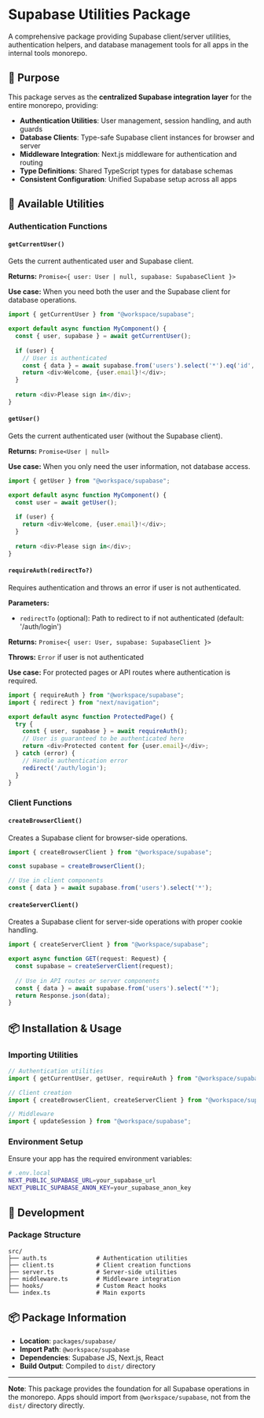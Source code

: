 # Supabase Utilities Package

A comprehensive package providing Supabase client/server utilities, authentication helpers, and database management tools for all apps in the internal tools monorepo.

## 🎯 Purpose

This package serves as the **centralized Supabase integration layer** for the entire monorepo, providing:

- **Authentication Utilities**: User management, session handling, and auth guards
- **Database Clients**: Type-safe Supabase client instances for browser and server
- **Middleware Integration**: Next.js middleware for authentication and routing
- **Type Definitions**: Shared TypeScript types for database schemas
- **Consistent Configuration**: Unified Supabase setup across all apps

## 🚀 Available Utilities

### **Authentication Functions**

#### **`getCurrentUser()`**
Gets the current authenticated user and Supabase client.

**Returns:** `Promise<{ user: User | null, supabase: SupabaseClient }>`

**Use case:** When you need both the user and the Supabase client for database operations.

```typescript
import { getCurrentUser } from "@workspace/supabase";

export default async function MyComponent() {
  const { user, supabase } = await getCurrentUser();
  
  if (user) {
    // User is authenticated
    const { data } = await supabase.from('users').select('*').eq('id', user.id);
    return <div>Welcome, {user.email}!</div>;
  }
  
  return <div>Please sign in</div>;
}
```

#### **`getUser()`**
Gets the current authenticated user (without the Supabase client).

**Returns:** `Promise<User | null>`

**Use case:** When you only need the user information, not database access.

```typescript
import { getUser } from "@workspace/supabase";

export default async function MyComponent() {
  const user = await getUser();
  
  if (user) {
    return <div>Welcome, {user.email}!</div>;
  }
  
  return <div>Please sign in</div>;
}
```

#### **`requireAuth(redirectTo?)`**
Requires authentication and throws an error if user is not authenticated.

**Parameters:**
- `redirectTo` (optional): Path to redirect to if not authenticated (default: '/auth/login')

**Returns:** `Promise<{ user: User, supabase: SupabaseClient }>`

**Throws:** `Error` if user is not authenticated

**Use case:** For protected pages or API routes where authentication is required.

```typescript
import { requireAuth } from "@workspace/supabase";
import { redirect } from "next/navigation";

export default async function ProtectedPage() {
  try {
    const { user, supabase } = await requireAuth();
    // User is guaranteed to be authenticated here
    return <div>Protected content for {user.email}</div>;
  } catch (error) {
    // Handle authentication error
    redirect('/auth/login');
  }
}
```

### **Client Functions**

#### **`createBrowserClient()`**
Creates a Supabase client for browser-side operations.

```typescript
import { createBrowserClient } from "@workspace/supabase";

const supabase = createBrowserClient();

// Use in client components
const { data } = await supabase.from('users').select('*');
```

#### **`createServerClient()`**
Creates a Supabase client for server-side operations with proper cookie handling.

```typescript
import { createServerClient } from "@workspace/supabase";

export async function GET(request: Request) {
  const supabase = createServerClient(request);
  
  // Use in API routes or server components
  const { data } = await supabase.from('users').select('*');
  return Response.json(data);
}
```

## 📦 Installation & Usage

### **Importing Utilities**

```typescript
// Authentication utilities
import { getCurrentUser, getUser, requireAuth } from "@workspace/supabase";

// Client creation
import { createBrowserClient, createServerClient } from "@workspace/supabase";

// Middleware
import { updateSession } from "@workspace/supabase";
```

### **Environment Setup**

Ensure your app has the required environment variables:

```bash
# .env.local
NEXT_PUBLIC_SUPABASE_URL=your_supabase_url
NEXT_PUBLIC_SUPABASE_ANON_KEY=your_supabase_anon_key
```

## 🔧 Development

### **Package Structure**
```
src/
├── auth.ts              # Authentication utilities
├── client.ts            # Client creation functions
├── server.ts            # Server-side utilities
├── middleware.ts        # Middleware integration
├── hooks/               # Custom React hooks
└── index.ts             # Main exports
```


## 📦 Package Information

- **Location**: `packages/supabase/`
- **Import Path**: `@workspace/supabase`
- **Dependencies**: Supabase JS, Next.js, React
- **Build Output**: Compiled to `dist/` directory

---

**Note**: This package provides the foundation for all Supabase operations in the monorepo. Apps should import from `@workspace/supabase`, not from the `dist/` directory directly. 